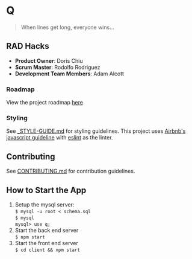 # Q

> When lines get long, everyone wins...

## RAD Hacks

  - __Product Owner__: Doris Chiu
  - __Scrum Master__: Rodolfo Rodriguez
  - __Development Team Members__: Adam Alcott

### Roadmap

View the project roadmap [here](LINK_TO_PROJECT_ISSUES)

### Styling

See [_STYLE-GUIDE.md](_STYLE-GUIDE.md) for styling guidelines. This project uses [Airbnb's javascript guideline](https://github.com/airbnb/javascript) with [eslint](http://eslint.org/) as the linter. 

## Contributing

See [CONTRIBUTING.md](_CONTRIBUTING.md) for contribution guidelines.

## How to Start the App
1. Setup the mysql server:  
  `$ mysql -u root < schema.sql`  
  `$ mysql`  
  `mysql> use q;`  
2. Start the back end server  
   `$ npm start`  
3. Start the front end server  
   `$ cd client && npm start`  
